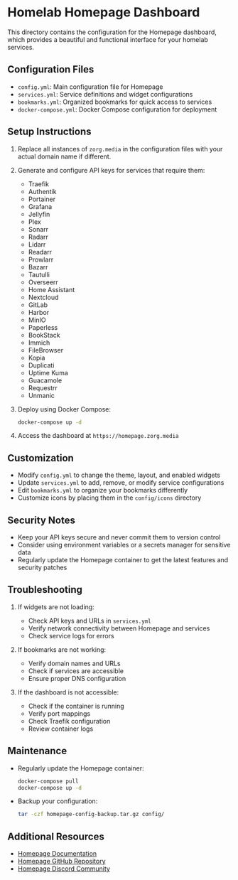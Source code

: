# Homelab Homepage Dashboard

This directory contains the configuration for the Homepage dashboard, which provides a beautiful and functional interface for your homelab services.

## Configuration Files

- `config.yml`: Main configuration file for Homepage
- `services.yml`: Service definitions and widget configurations
- `bookmarks.yml`: Organized bookmarks for quick access to services
- `docker-compose.yml`: Docker Compose configuration for deployment

## Setup Instructions

1. Replace all instances of `zorg.media` in the configuration files with your actual domain name if different.

2. Generate and configure API keys for services that require them:
   - Traefik
   - Authentik
   - Portainer
   - Grafana
   - Jellyfin
   - Plex
   - Sonarr
   - Radarr
   - Lidarr
   - Readarr
   - Prowlarr
   - Bazarr
   - Tautulli
   - Overseerr
   - Home Assistant
   - Nextcloud
   - GitLab
   - Harbor
   - MinIO
   - Paperless
   - BookStack
   - Immich
   - FileBrowser
   - Kopia
   - Duplicati
   - Uptime Kuma
   - Guacamole
   - Requestrr
   - Unmanic

3. Deploy using Docker Compose:
   ```bash
   docker-compose up -d
   ```

4. Access the dashboard at `https://homepage.zorg.media`

## Customization

- Modify `config.yml` to change the theme, layout, and enabled widgets
- Update `services.yml` to add, remove, or modify service configurations
- Edit `bookmarks.yml` to organize your bookmarks differently
- Customize icons by placing them in the `config/icons` directory

## Security Notes

- Keep your API keys secure and never commit them to version control
- Consider using environment variables or a secrets manager for sensitive data
- Regularly update the Homepage container to get the latest features and security patches

## Troubleshooting

1. If widgets are not loading:
   - Check API keys and URLs in `services.yml`
   - Verify network connectivity between Homepage and services
   - Check service logs for errors

2. If bookmarks are not working:
   - Verify domain names and URLs
   - Check if services are accessible
   - Ensure proper DNS configuration

3. If the dashboard is not accessible:
   - Check if the container is running
   - Verify port mappings
   - Check Traefik configuration
   - Review container logs

## Maintenance

- Regularly update the Homepage container:
  ```bash
  docker-compose pull
  docker-compose up -d
  ```

- Backup your configuration:
  ```bash
  tar -czf homepage-config-backup.tar.gz config/
  ```

## Additional Resources

- [Homepage Documentation](https://gethomepage.dev)
- [Homepage GitHub Repository](https://github.com/gethomepage/homepage)
- [Homepage Discord Community](https://discord.gg/gethomepage) 